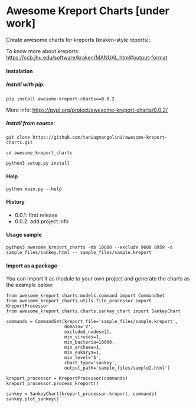 # Awesome Kreport Charts [under work]

Create awesome charts for kreports (kraken-style reports):

To know more about kreports: https://ccb.jhu.edu/software/kraken/MANUAL.html#output-format


#### Instalation

##### Install with pip:

```pip install awesome-kreport-charts==0.0.2```

More info: https://pypi.org/project/awesome-kreport-charts/0.0.2/

##### Install from source:

```git clone https://github.com/taniagmangolini/awesome-kreport-charts.git```

```cd awesome_kreport_charts```

```python3 setup.py install```


#### Help

```python main.py --helṕ```


#### History

* 0.0.1: first release
* 0.0.2: add project info


#### Usage sample

```python3 awesome_kreport_charts -mb 10000 --exclude 9606 8959 -o sample_files/sankey.html -- sample_files/sample.kreport```

#### Import as a package

You can import it as module to your own project and generate the charts as the example below:

```
from awesome_kreport_charts.models.command import CommandSet
from awesome_kreport_charts.utils.file_processor import KreportProcessor
from awesome_kreport_charts.charts.sankey_chart import SankeyChart

commands = CommandSet(kreport_file='sample_files/sample.kreport',
                      domain='V',
                      excluded_nodes=[],
                      min_viruses=1,
                      min_bacteria=10000,
                      min_archaea=1,
                      min_eukarya=1,
                      min_level='S',
                      chart_type='sankey',
                      output_path='sample_files/sample2.html')

kreport_processor = KreportProcessor(commands)
kreport_processor.process_kreport()

sankey = SankeyChart(kreport_processor.kreport, commands)
sankey.plot_sankey()```


